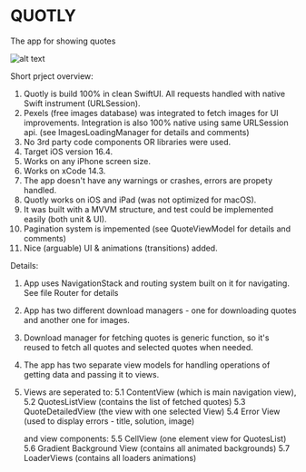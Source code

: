 # QUOTLY
The app for showing quotes

![alt text]([http://url/to/img.png](https://github.com/amolon615/quoteOfTheDay/blob/main/github_cover.png?raw=true))

Short prject overview:
1. Quotly is build 100% in clean SwiftUI. All requests handled with native Swift instrument (URLSession).
2. Pexels (free images database) was integrated to fetch images for UI improvements. Integration is also 100% native using same URLSession api. (see ImagesLoadingManager for details and comments)
3. No 3rd party code components OR libraries were used.
4. Target iOS version 16.4.
5. Works on any iPhone screen size.
6. Works on xCode 14.3.
7. The app doesn't have any warnings or crashes, errors are propety handled.
8. Quotly works on iOS and iPad (was not optimized for macOS).
9. It was built with a MVVM structure, and test could be implemented easily (both unit & UI).
10. Pagination system is impemented (see QuoteViewModel for details and comments) 
11. Nice (arguable) UI & animations (transitions) added.


Details:
1. App uses NavigationStack and routing system built on it for navigating. See file Router for details
2. App has two different download managers - one for downloading quotes and another one for images.
3. Download manager for fetching quotes is generic function, so it's reused to fetch all quotes and selected quotes when needed.
4. The app has two separate view models for handling operations of getting data and passing it to views.
5. Views are seperated to:
   5.1 ContentView (which is main navigation view), 
   5.2 QuotesListView (contains the list of fetched quotes)
   5.3 QuoteDetailedView (the view with one selected View)
   5.4 Error View (used to display errors - title, solution, image)
   
   and view components: 
   5.5 CellView (one element view for QuotesList)
   5.6 Gradient Background View (contains all animated backgrounds)
   5.7 LoaderViews (contains all loaders animations)




    
